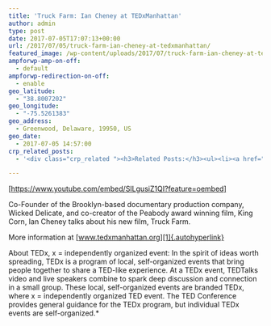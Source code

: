 ```yaml
---
title: 'Truck Farm: Ian Cheney at TEDxManhattan'
author: admin
type: post
date: 2017-07-05T17:07:13+00:00
url: /2017/07/05/truck-farm-ian-cheney-at-tedxmanhattan/
featured_image: /wp-content/uploads/2017/07/truck-farm-ian-cheney-at-tedxmanhattan.jpg
ampforwp-amp-on-off:
  - default
ampforwp-redirection-on-off:
  - enable
geo_latitude:
  - "38.8007202"
geo_longitude:
  - "-75.5261383"
geo_address:
  - Greenwood, Delaware, 19950, US
geo_date:
  - 2017-07-05 14:57:00
crp_related_posts:
  - '<div class="crp_related "><h3>Related Posts:</h3><ul><li><a href="https://scdhub.org/2017/12/25/wastewater-treatment-and-biosolids-management/"    ><img src="https://scdhub.org/wp-content/uploads/2017/12/wastewater-treatment-and-biosoli-150x150.jpg" alt="Wastewater treatment and Biosolids management" title="Wastewater treatment and Biosolids management" width="150" height="150" class="crp_thumb crp_featured" /><span class="crp_title">Wastewater treatment and Biosolids management</span></a></li><li><a href="https://scdhub.org/2017/06/28/solutions-journalism-sarika-bansal-at-tedxcolumbiasipa/"    ><img src="https://scdhub.org/wp-content/uploads/2017/06/Screen-Shot-2017-06-28-at-8.38.10-AM-150x150.png" alt="Solutions Journalism: Sarika Bansal" title="Solutions Journalism: Sarika Bansal" width="150" height="150" class="crp_thumb crp_featured" /><span class="crp_title">Solutions Journalism: Sarika Bansal</span></a></li><li><a href="https://scdhub.org/2018/01/06/household-and-neighborhood-sanitation-infrastructures-excreta-wastewater-disposal-in-developing-countries/"    ><img src="https://scdhub.org/wp-content/plugins/contextual-related-posts/default.png" alt="Household and neighborhood Sanitation Infrastructures: Excreta, wastewater disposal in developing countries" title="Household and neighborhood Sanitation Infrastructures: Excreta, wastewater disposal in developing countries" width="150" height="150" class="crp_thumb crp_default" /><span class="crp_title">Household and neighborhood Sanitation&hellip;</span></a></li><li><a href="https://scdhub.org/2017/07/28/8006/"    ><img src="https://scdhub.org/wp-content/uploads/2017/07/hqdefault-150x150.jpg" alt="Music" title="Music" width="150" height="150" class="crp_thumb crp_featured" /><span class="crp_title">Music</span></a></li><li><a href="https://scdhub.org/2017/08/11/kombucha-social-venture-health-beverage-company-community-success-prototype/"    ><img src="https://scdhub.org/wp-content/uploads/2017/08/kombucha-social-venture-health-beverage-company-community-success-prototype-150x150.jpg" alt="Kombucha Social Venture Health Beverage Company Community Success Prototype" title="Kombucha Social Venture Health Beverage Company Community Success Prototype" width="150" height="150" class="crp_thumb crp_featured" /><span class="crp_title">Kombucha Social Venture Health Beverage Company&hellip;</span></a></li><li><a href="https://scdhub.org/founding-board/"    ><img src="https://scdhub.org/wp-content/uploads/2017/04/Screen-Shot-2017-08-14-at-11.39.28-AM-150x150.png" alt="Founding Board" title="Founding Board" width="150" height="150" class="crp_thumb crp_correctfirst" /><span class="crp_title">Founding Board</span></a></li></ul><div class="crp_clear"></div></div>'

---
```

[https://www.youtube.com/embed/SILgusiZ1QI?feature=oembed]

Co-Founder of the Brooklyn-based documentary production company, Wicked Delicate, and co-creator of the Peabody award winning film, King Corn, Ian Cheney talks about his new film, Truck Farm.

More information at [www.tedxmanhattan.org][1]{.autohyperlink} 

About TEDx, x = independently organized event: In the spirit of ideas worth spreading, TEDx is a program of local, self-organized events that bring people together to share a TED-like experience. At a TEDx event, TEDTalks video and live speakers combine to spark deep discussion and connection in a small group. These local, self-organized events are branded TEDx, where x = independently organized TED event. The TED Conference provides general guidance for the TEDx program, but individual TEDx events are self-organized.*

 [1]: http://www.tedxmanhattan.org